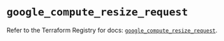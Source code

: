 # `google_compute_resize_request`

Refer to the Terraform Registry for docs: [`google_compute_resize_request`](https://registry.terraform.io/providers/hashicorp/google/6.34.1/docs/resources/compute_resize_request).
